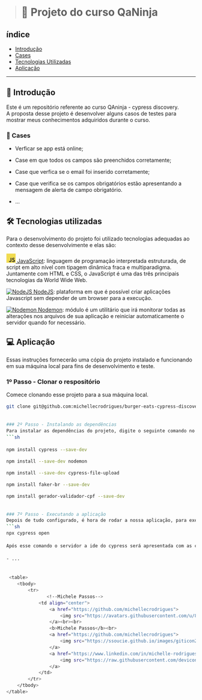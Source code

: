 
># 🏪 Projeto do curso QaNinja

## índice

* [Introdução](#introducao)<br>
* [Cases](#cases)
* [Tecnologias Utilizadas](#tecnologias)
* [Aplicação](#aplicacao)



---

<div id='introducao'/>

## 📝 Introdução 
Este é um repositório referente ao curso QAninja - cypress discovery.<br>
A proposta desse projeto é desenvolver alguns casos de testes para mostrar meus conhecimentos adquiridos durante o curso.

<div id='cases'/>
 
 ### 🎯 Cases
 
 - Verficar se app está online;
 - Case em que todos os campos são preenchidos corretamente;
 - Case que verfica se o email foi inserido corretamente;
 - Case que verifica se os campos obrigatórios estão apresentando a mensagem de alerta de campo obrigatório.

- ...

<div id='tecnologias'/>
 
 ## 🛠 Tecnologias utilizadas 
Para o desenvolvimento do projeto foi utilizado tecnologias adequadas ao contexto desse desenvolvimente e elas são:

[<img title="JavaScript" width="25" src="https://raw.githubusercontent.com/devicons/devicon/master/icons/javascript/javascript-original.svg"> JavaScript](https://developer.mozilla.org/pt-BR/docs/Web/JavaScript):  linguagem de programação interpretada estruturada, de script em alto nível com tipagem dinâmica fraca e multiparadigma. Juntamente com HTML e CSS, o JavaScript é uma das três principais tecnologias da World Wide Web.

[<img title="NodeJS" width="20" src="https://walde.co/wp-content/uploads/2016/09/nodejs_logo.png"> NodeJS](https://nodejs.org/pt-br/): plataforma em que é possível criar aplicações Javascript sem depender de um browser para a execução.

[<img title="Nodemon" width="20" src="https://user-images.githubusercontent.com/13700/35731649-652807e8-080e-11e8-88fd-1b2f6d553b2d.png"> Nodemon](https://www.npmjs.com/package/nodemon): módulo é um utilitário que irá monitorar todas as alterações nos arquivos de sua aplicação e reiniciar automaticamente o servidor quando for necessário.

<div id='aplicacao'/>

## 💻 Aplicação

Essas instruções fornecerão uma cópia do projeto instalado e funcionando em sua máquina local para fins de desenvolvimento e teste.

### 1º Passo - Clonar o respositório
Comece clonando esse projeto para a sua máquina local.
```sh
git clone git@github.com:michellecrodrigues/burger-eats-cypress-discovery.git
```
```sh

### 2º Passo - Instalando as dependências
Para instalar as dependências do projeto, digite o seguinte comando no terminal:
```sh

npm install cypress --save-dev
```
```sh	
npm install --save-dev nodemon
```
```sh
npm install --save-dev cypress-file-upload
```
```sh
npm install faker-br --save-dev
```
```sh
npm install gerador-validador-cpf --save-dev
```
```sh

### 7º Passo - Executando a aplicação
Depois de tudo configurado, é hora de rodar a nossa aplicação, para executá-la basta digitar o seguinte comando no terminal:
```sh
npx cypress open

Após esse comando o servidor a ide do cypress será apresentada com as cases de testes diponíveis
  
- ...


 <table>
    <tbody>
        <tr>
               <!--Michele Passos-->      
            <td align="center">
                <a href="https://github.com/michellecrodrigues">
                    <img src="https://avatars.githubusercontent.com/u/88988287?v=4" width="100px;" alt="Foto da Michele Passos no Github" style="max-width:100%;">
                </a><br><br>
                <b>Michele Passos</b><br>
                <a href="https://github.com/michellecrodrigues">
                    <img src="https://ssoucie.github.io/images/giticon2.png" width="27px">
                </a>
                <a href="https://www.linkedin.com/in/michelle-rodrigues-passos-17070131/">
                    <img src="https://raw.githubusercontent.com/devicons/devicon/master/icons/linkedin/linkedin-original.svg" width="27px">
                </a>
            </td>
        </tr>
    </tbody>
</table>


